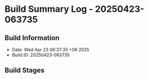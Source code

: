 # Build Summary Log - 20250423-063735

## Build Information
- Date: Wed Apr 23 06:37:35 +08 2025
- Build ID: 20250423-063735

## Build Stages

